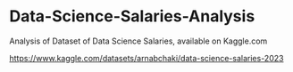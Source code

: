 # Data-Science-Salaries-Analysis

Analysis of Dataset of Data Science Salaries, available on Kaggle.com

https://www.kaggle.com/datasets/arnabchaki/data-science-salaries-2023 
